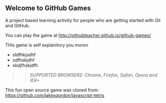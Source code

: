 ## Welcome to GitHub Games

A project based learning activity for people who are getting started with Git and GitHub.

You can play the game at  http://githubteacher.github.io/github-games/

THis game is self explanitory you moron
* sldfhkjsdhf
* sdfhskjdhf
* skdjfhskjdfh

>> _*SUPPORTED BROWSERS*: Chrome, Firefox, Safari, Opera and IE9+_

This fun open source game was cloned from: https://github.com/jakesgordon/javascript-tetris
